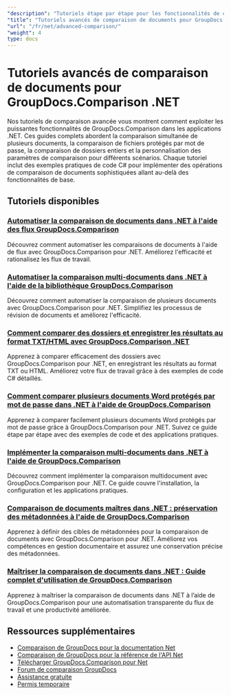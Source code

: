 ```yaml
---
"description": "Tutoriels étape par étape pour les fonctionnalités de comparaison avancées, notamment la comparaison de plusieurs documents, les paramètres de comparaison et les documents protégés."
"title": "Tutoriels avancés de comparaison de documents pour GroupDocs.Comparison .NET"
"url": "/fr/net/advanced-comparison/"
"weight": 4
type: docs
---
```

# Tutoriels avancés de comparaison de documents pour GroupDocs.Comparison .NET

Nos tutoriels de comparaison avancée vous montrent comment exploiter les puissantes fonctionnalités de GroupDocs.Comparison dans les applications .NET. Ces guides complets abordent la comparaison simultanée de plusieurs documents, la comparaison de fichiers protégés par mot de passe, la comparaison de dossiers entiers et la personnalisation des paramètres de comparaison pour différents scénarios. Chaque tutoriel inclut des exemples pratiques de code C# pour implémenter des opérations de comparaison de documents sophistiquées allant au-delà des fonctionnalités de base.

## Tutoriels disponibles

### [Automatiser la comparaison de documents dans .NET à l'aide des flux GroupDocs.Comparison](./net-document-comparison-groupdocs-streams/)
Découvrez comment automatiser les comparaisons de documents à l'aide de flux avec GroupDocs.Comparison pour .NET. Améliorez l'efficacité et rationalisez les flux de travail.

### [Automatiser la comparaison multi-documents dans .NET à l'aide de la bibliothèque GroupDocs.Comparison](./groupdocs-comparison-net-multi-doc-automation/)
Découvrez comment automatiser la comparaison de plusieurs documents avec GroupDocs.Comparison pour .NET. Simplifiez les processus de révision de documents et améliorez l'efficacité.

### [Comment comparer des dossiers et enregistrer les résultats au format TXT/HTML avec GroupDocs.Comparison .NET](./groupdocs-comparison-net-folder-comparison-tutorial/)
Apprenez à comparer efficacement des dossiers avec GroupDocs.Comparison pour .NET, en enregistrant les résultats au format TXT ou HTML. Améliorez votre flux de travail grâce à des exemples de code C# détaillés.

### [Comment comparer plusieurs documents Word protégés par mot de passe dans .NET à l'aide de GroupDocs.Comparison](./compare-password-protected-docs-groupdocs-dotnet/)
Apprenez à comparer facilement plusieurs documents Word protégés par mot de passe grâce à GroupDocs.Comparison pour .NET. Suivez ce guide étape par étape avec des exemples de code et des applications pratiques.

### [Implémenter la comparaison multi-documents dans .NET à l'aide de GroupDocs.Comparison](./implement-multi-doc-comparison-groupdocs-net/)
Découvrez comment implémenter la comparaison multidocument avec GroupDocs.Comparison pour .NET. Ce guide couvre l'installation, la configuration et les applications pratiques.

### [Comparaison de documents maîtres dans .NET : préservation des métadonnées à l'aide de GroupDocs.Comparison](./groupdocs-comparison-net-metadata-target/)
Apprenez à définir des cibles de métadonnées pour la comparaison de documents avec GroupDocs.Comparison pour .NET. Améliorez vos compétences en gestion documentaire et assurez une conservation précise des métadonnées.

### [Maîtriser la comparaison de documents dans .NET : Guide complet d'utilisation de GroupDocs.Comparison](./mastering-document-comparison-groupdocs-dotnet/)
Apprenez à maîtriser la comparaison de documents dans .NET à l’aide de GroupDocs.Comparison pour une automatisation transparente du flux de travail et une productivité améliorée.

## Ressources supplémentaires

- [Comparaison de GroupDocs pour la documentation Net](https://docs.groupdocs.com/comparison/net/)
- [Comparaison de GroupDocs pour la référence de l'API Net](https://reference.groupdocs.com/comparison/net/)
- [Télécharger GroupDocs.Comparison pour Net](https://releases.groupdocs.com/comparison/net/)
- [Forum de comparaison GroupDocs](https://forum.groupdocs.com/c/comparison)
- [Assistance gratuite](https://forum.groupdocs.com/)
- [Permis temporaire](https://purchase.groupdocs.com/temporary-license/)